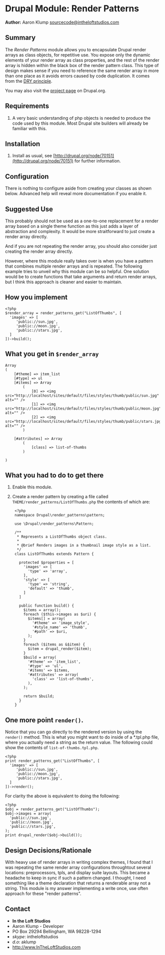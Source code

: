# Drupal Module: Render Patterns

**Author:** Aaron Klump  <sourcecode@intheloftstudios.com>

## Summary

The _Render Patterns_ module allows you to encapsulate Drupal render arrays as class objects, for repetitive use.  You expose only the dynamic elements of your render array as class properties, and the rest of the render array is hidden within the black box of the render pattern class.  This type of design makes sense if you need to reference the same render array in more than one place as it avoids errors caused by code duplication.  It comes from the [DRY principle](https://en.wikipedia.org/wiki/Don%27t_repeat_yourself).

You may also visit the [project page](http://www.drupal.org/project/render_patterns) on Drupal.org.

## Requirements

1. A very basic understanding of php objects is needed to produce the code used by this module.  Most Drupal site builders will already be familiar with this.

## Installation

1. Install as usual, see [http://drupal.org/node/70151](http://drupal.org/node/70151) for further information.

## Configuration

There is nothing to configure aside from creating your classes as shown below.  Advanced help will reveal more documentation if you enable it.

## Suggested Use

This probably should not be used as a one-to-one replacement for a render array based on a single theme function as this just adds a layer of abstraction and complexity.  It would be more straitforward to just create a render array directly.  

And if you are not repeating the render array, you should also consider just creating the render array directly.

However, where this module really takes over is when you have a pattern that combines multiple render arrays and is repeated.  The following example tries to unveil why this module can be so helpful.  One solution would be to create functions that take arguments and return render arrays, but I think this approach is cleaner and easier to maintain.

## How you implement

    <?php
    $render_array = render_patterns_get("ListOfThumbs", [
      'images' => [
         'public://sun.jpg',
         'public://moon.jpg',
         'public://stars.jpg',
      ]
    ])->build();

## What you get in `$render_array`

    Array
    (
        [#theme] => item_list
        [#type] => ul
        [#items] => Array
            (
                [0] => <img src="http://localhost/sites/default/files/styles/thumb/public/sun.jpg" alt="" />
                [1] => <img src="http://localhost/sites/default/files/styles/thumb/public/moon.jpg" alt="" />
                [2] => <img src="http://localhost/sites/default/files/styles/thumb/public/stars.jpg" alt="" />
            )

        [#attributes] => Array
            (
                [class] => list-of-thumbs
            )

    )

## What you had to do to get there

1. Enable this module.
1. Create a render pattern by creating a file called `THEME/render_patterns/ListOfThumbs.php` the contents of which are:

        <?php
        namespace Drupal\render_patterns\pattern;
        
        use \Drupal\render_patterns\Pattern;
        
        /**
         * Represents a ListOfThumbs object class.
         * 
         * @brief Renders images in a thumbnail image style as a list.
         */
        class ListOfThumbs extends Pattern {
        
          protected $properties = [
            'images' => [
              'type' => 'array',
            ],
            'style' => [
              'type' => 'string',
              'default' => 'thumb',
            ]
          ]

          public function build() {
            $items = array();
            foreach ($this->images as $uri) {
              $items[] = array(
                '#theme' => 'image_style',
                '#style_name' => 'thumb',
                '#path' => $uri,
              );
            }
            foreach ($items as &$item) {
              $item = drupal_render($item);
            }
            $build = array(
              '#theme' => 'item_list',
              '#type' => 'ul',
              '#items' => $items,
              '#attributes' => array(
                'class' => 'list-of-thumbs',
              ),
            );

            return $build;
          }
        }

## One more point `render()`.

Notice that you can go directly to the rendered version by using the `render()` method. This is what you might want to do inside of a *.tpl.php file, where you actually need a string as the return value.  The following could show the contents of `list-of-thumbs.tpl.php`.

    <?php
    print render_patterns_get("ListOfThumbs", [
      'images' => [
         'public://sun.jpg',
         'public://moon.jpg',
         'public://stars.jpg',
      ]
    ])->render();

For clarity the above is equivalent to doing the following:

    <?php
    $obj = render_patterns_get("ListOfThumbs");
    $obj->images = array(
      'public://sun.jpg',
      'public://moon.jpg',
      'public://stars.jpg',
    );
    print drupal_render($obj->build());

## Design Decisions/Rationale

With heavy use of render arrays in writing complex themes, I found that I was repeating the same render array configurations throughtout several locations: preprocessors, tpls, and display suite layouts.  This became a headache to keep in sync if such a pattern changed.  I thought, I need something like a theme declaration that returns a renderable array not a string.  This module is my answer implementing a write once, use often approach for these "render patterns".

## Contact

* **In the Loft Studios**
* Aaron Klump - Developer
* PO Box 29294 Bellingham, WA 98228-1294
* _skype_: intheloftstudios
* _d.o_: aklump
* <http://www.InTheLoftStudios.com>
